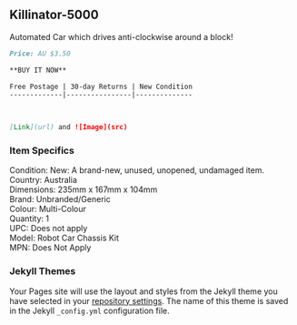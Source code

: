 ## Killinator-5000

Automated Car which drives anti-clockwise around a block!

```markdown
Price: AU $3.50

**BUY IT NOW**

Free Postage | 30-day Returns | New Condition
-------------|----------------|--------------



[Link](url) and ![Image](src)
```



### Item Specifics
Condition:  New: A brand-new, unused, unopened, undamaged item.  
Country:    Australia  
Dimensions: 235mm x 167mm x 104mm  
Brand: Unbranded/Generic  
Colour: Multi-Colour  
Quantity: 1  
UPC: Does not apply  
Model: Robot Car Chassis Kit  
MPN: Does Not Apply  


### Jekyll Themes

Your Pages site will use the layout and styles from the Jekyll theme you have selected in your [repository settings](https://github.com/frankta13/hello-world/settings). The name of this theme is saved in the Jekyll `_config.yml` configuration file.

